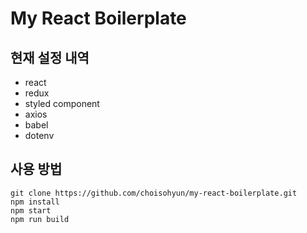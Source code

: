 # My React Boilerplate

## 현재 설정 내역

- react
- redux
- styled component
- axios
- babel
- dotenv

## 사용 방법

```
git clone https://github.com/choisohyun/my-react-boilerplate.git
npm install
npm start
npm run build
```
